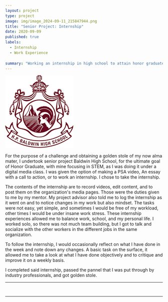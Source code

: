 ```yaml
---
layout: project
type: project
image: img/image_2024-09-11_215847944.png
title: "Senior Project: Internship"
date: 2020-09-09
published: true
labels:
  - Internship
  - Work Experience

summary: "Working an internship in high school to attain honor graduate for Henry Perrine Baldwin High School"
---
```


<img class="img-fluid" src="../img/image_2024-09-11_215847944.png" alt="Internship Image">

For the purpose of a challenge and obtaining a golden stole of my now alma mater, I undertook senior project Baldwin High School, for the ultimate goal of Honor Graduate,
with mine focusing in STEM, as I was doing it under a digital media class. I was given the option of making a PSA video, An essay with a call to action, or to work an internship. 
I chose to take the internship. 

The contents of the internship are to record videos, edit content, and to post them on the organization's media pages. Those were the duties given to me by my mentor. My project advisor
also told me to log the internship as it went on and to notice changes in my work but also mindset. The tasks were not easy, yet simple, and sometimes I would be free of my workload, other times
I would be under insane work stress. These internship experiences allowed me to balance work, school, and my personal life. I worked solo, so there was not much team building, but I got to 
talk and socialize with the other workers in the different jobs in the same organization. 

To follow the internship, I would occasionally reflect on what I have done in the week and note down any changes. A basic task on the surface, it allowed me to take a look at what I have done 
objectively and to critique and improve it on a weekly basis.

I completed said internship, passed the pannel that I was put through by industry professionals, and got golden stole.


<hr>

<pre>

</pre>

<hr>

<!-- Source: <a href="https://github.com/jogarces/ics-313-text-game"><i class="large github icon "></i>jogarces/ics-313-text-game</a> -->
